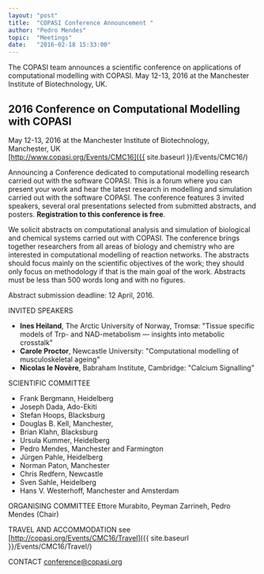 ```yaml
---
layout: "post"
title:  "COPASI Conference Announcement "
author: "Pedro Mendes"
topic:  "Meetings"
date:   "2016-02-18 15:33:00"
---
```


The COPASI team announces a scientific conference on applications of computational modelling
with COPASI. May 12-13, 2016 at the Manchester Institute of Biotechnology, UK.

## 2016 Conference on Computational Modelling with COPASI

May 12-13, 2016 at the Manchester Institute of Biotechnology, <br/>
Manchester, UK <br/>
[http://www.copasi.org/Events/CMC16]({{ site.baseurl }}/Events/CMC16/)

Announcing a Conference dedicated to computational modelling
research carried out with the software COPASI. This is a forum
where you can present your work and hear the latest research in
modelling and simulation carried out with the software COPASI.
The conference features 3 invited speakers, several oral
presentations selected from submitted abstracts, and posters.
__Registration to this conference is free__.

We solicit abstracts on computational analysis and simulation of
biological and chemical systems carried out with COPASI. The
conference brings together researchers from all areas of biology
and chemistry who are interested in computational modelling of
reaction networks. The abstracts should focus mainly on the
scientific objectives of the work; they should only focus on
methodology if that is the main goal of the work. Abstracts must
be less than 500 words long and with no figures.

Abstract submission deadline: 12 April, 2016.

INVITED SPEAKERS

* __Ines Heiland__, The Arctic University of Norway, Tromsø:  "Tissue specific models of Trp- and NAD-metabolism — insights into metabolic crosstalk"
* __Carole Proctor__, Newcastle University: "Computational modelling of musculoskeletal ageing"
* __Nicolas le Novère__, Babraham Institute, Cambridge: "Calcium Signalling"

SCIENTIFIC COMMITTEE

* Frank Bergmann, Heidelberg
* Joseph Dada, Ado-Ekiti
* Stefan Hoops, Blacksburg
* Douglas B. Kell, Manchester,
* Brian Klahn, Blacksburg
* Ursula Kummer, Heidelberg
* Pedro Mendes, Manchester and Farmington
* Jürgen Pahle, Heidelberg
* Norman Paton, Manchester
* Chris Redfern, Newcastle
* Sven Sahle, Heidelberg
* Hans V. Westerhoff, Manchester and Amsterdam

ORGANISING COMMITTEE
Ettore Murabito, Peyman Zarrineh, Pedro Mendes (Chair)

TRAVEL AND ACCOMMODATION
see [http://copasi.org/Events/CMC16/Travel]({{ site.baseurl }}/Events/CMC16/Travel/)

CONTACT
[conference@copasi.org](mailto:conference@copasi.org)

